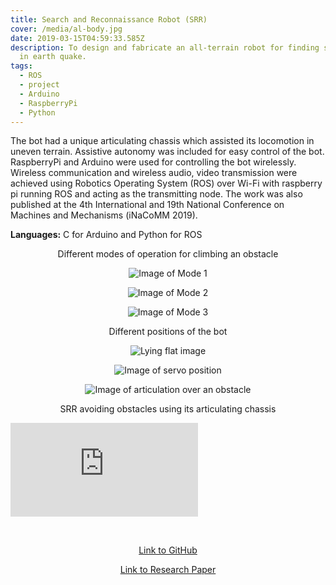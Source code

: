 ```yaml
---
title: Search and Reconnaissance Robot (SRR)
cover: /media/al-body.jpg
date: 2019-03-15T04:59:33.585Z
description: To design and fabricate an all-terrain robot for finding survivors
  in earth quake.
tags:
  - ROS
  - project
  - Arduino
  - RaspberryPi
  - Python
---
```

The bot had a unique articulating chassis which assisted its locomotion in uneven terrain. Assistive autonomy was included for easy control of the bot. RaspberryPi and Arduino were used for controlling the bot wirelessly. Wireless communication and wireless audio, video transmission were achieved using Robotics Operating System (ROS) over Wi-Fi with raspberry pi running ROS and acting as the transmitting node. The work was also published at the 4th International and 19th National Conference on Machines and Mechanisms (iNaCoMM 2019).

**Languages:** C for Arduino and Python for ROS 

<p style="text-align: center;"> Different modes of operation for climbing an obstacle </p>

<div style="text-align: center;"> 

![Image of Mode 1](/media/mode_1.png "First Mode")

![Image of Mode 2](/media/mode_2.png "Second Mode")

![Image of Mode 3](/media/mode_3.png "Third mode")

<p style="text-align: center;"> Different positions of the bot </p>

![Lying flat image](/media/b0.png "Lying flat")

![Image of servo position](/media/b2.png "Servo positions")

![Image of articulation over an obstacle](/media/b3.png "Articulation over an obstacle")

</div>

<p style="text-align: center;"> SRR avoiding obstacles using its articulating chassis </p>

<Embed
  src="https://www.youtube.com/embed/hqSBQtawzKE"
/>

<br />

<p style="text-align: center;">
<a href="https://github.com/SarthakNarayan/DSARR" target="_blank" rel="noopener noreferrer">Link to GitHub</a>

</p>

<p style="text-align: center;">
<a href="https://www.researchgate.net/publication/343361428_Search_and_Reconnaissance_Robot_for_Disaster_Management" target="_blank" rel="noopener noreferrer">Link to Research Paper</a>

</p>
